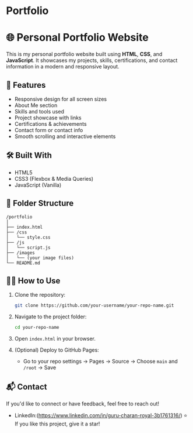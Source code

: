 # Portfolio

# 🌐 Personal Portfolio Website

This is my personal portfolio website built using **HTML**, **CSS**, and **JavaScript**. It showcases my projects, skills, certifications, and contact information in a modern and responsive layout.

## 🚀 Features
- Responsive design for all screen sizes
- About Me section
- Skills and tools used
- Project showcase with links
- Certifications & achievements
- Contact form or contact info
- Smooth scrolling and interactive elements

## 🛠️ Built With
- HTML5  
- CSS3 (Flexbox & Media Queries)  
- JavaScript (Vanilla)

## 📁 Folder Structure
```
/portfolio
│
├── index.html
├── /css
│   └── style.css
├── /js
│   └── script.js
├── /images
│   └── (your image files)
└── README.md
```

## 🧑‍💻 How to Use
1. Clone the repository:
   ```bash
   git clone https://github.com/your-username/your-repo-name.git
   ```
2. Navigate to the project folder:
   ```bash
   cd your-repo-name
   ```
3. Open `index.html` in your browser.

4. (Optional) Deploy to GitHub Pages:
   - Go to your repo settings → Pages → Source → Choose `main` and `/root` → Save

## 📬 Contact
If you'd like to connect or have feedback, feel free to reach out!  
- LinkedIn:(https://www.linkedin.com/in/guru-charan-royal-3b1761316/)
⭐ If you like this project, give it a star!
